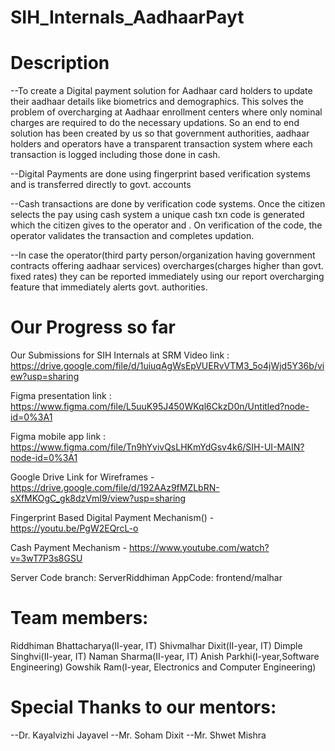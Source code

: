 # SIH_Internals_AadhaarPayt

# Description
--To create a Digital payment solution for Aadhaar card holders to update their aadhaar details like biometrics and demographics. This solves the problem of overcharging 
at Aadhaar enrollment centers where only nominal charges are required to do the necessary updations. So an end to end solution has been created by us so that government authorities, aadhaar holders and operators have a transparent transaction system where each transaction is logged including those done in cash. 

--Digital Payments are done using fingerprint based verification systems and is transferred directly to govt. accounts

--Cash transactions are done by verification code systems. Once the citizen selects the pay using cash system a unique cash txn code is generated which the citizen gives to the operator and . On verification of the code, the operator validates the transaction and completes updation.

--In case the operator(third party person/organization having government contracts offering aadhaar services) overcharges(charges higher than govt. fixed rates) they can be reported immediately using our report overcharging feature that immediately alerts govt. authorities.



# Our Progress so far
Our Submissions for SIH Internals at SRM
Video link : 
https://drive.google.com/file/d/1uiuqAgWsEpVUERvVTM3_5o4jWjd5Y36b/view?usp=sharing

Figma presentation link :
https://www.figma.com/file/L5uuK95J450WKql6CkzD0n/Untitled?node-id=0%3A1


Figma mobile app link :
https://www.figma.com/file/Tn9hYvivQsLHKmYdGsv4k6/SIH-UI-MAIN?node-id=0%3A1


Google Drive Link for Wireframes - https://drive.google.com/file/d/192AAz9fMZLbRN-sXfMKOgC_gk8dzVmI9/view?usp=sharing

Fingerprint Based Digital Payment Mechanism() - https://youtu.be/PgW2EQrcL-o

Cash Payment Mechanism - https://www.youtube.com/watch?v=3wT7P3s8GSU


Server Code branch: ServerRiddhiman
AppCode: frontend/malhar

# Team members:
Riddhiman Bhattacharya(II-year, IT)
Shivmalhar Dixit(II-year, IT)
Dimple Singhvi(II-year, IT)
Naman Sharma(II-year, IT)
Anish Parkhi(I-year,Software Engineering)
Gowshik Ram(I-year, Electronics and Computer Engineering)

# Special Thanks to our mentors:
--Dr. Kayalvizhi Jayavel
--Mr. Soham Dixit
--Mr. Shwet Mishra
